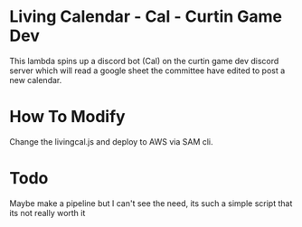 # Living Calendar - Cal - Curtin Game Dev

This lambda spins up a discord bot (Cal) on the curtin game dev discord server which will read a google sheet the committee have edited to post a new calendar.

# How To Modify

Change the livingcal.js and deploy to AWS via SAM cli.

# Todo

Maybe make a pipeline but I can't see the need, its such a simple script that its not really worth it